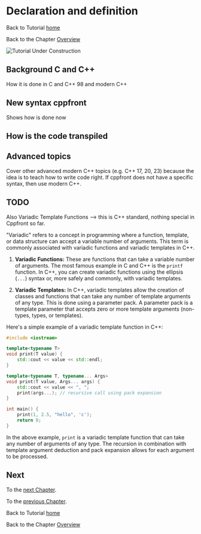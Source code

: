 # Declaration and definition


Back to Tutorial [home](../README.md)

Back to the Chapter [Overview](Overview.md)

![Tutorial Under Construction](../TutorialUnderConstruction.png)

## Background C and C++

How it is done in C and C++ 98 and modern C++

## New syntax cppfront

Shows how is done now


## How is the code transpiled

## Advanced topics

Cover other advanced modern C++ topics (e.g. C++ 17, 20, 23) because the idea is to teach how to write code right.
If cppfront does not have a specific syntax, then use modern C++.

## TODO

Also Variadic Template Functions --> this is C++ standard, nothing special in Cppfront so far.

"Variadic" refers to a concept in programming where a function, template, or data structure can accept a variable number of arguments. This term is commonly associated with variadic functions and variadic templates in C++.

1. **Variadic Functions:** These are functions that can take a variable number of arguments. The most famous example in C and C++ is the `printf` function. In C++, you can create variadic functions using the ellipsis (`...`) syntax or, more safely and commonly, with variadic templates.

2. **Variadic Templates:** In C++, variadic templates allow the creation of classes and functions that can take any number of template arguments of any type. This is done using a parameter pack. A parameter pack is a template parameter that accepts zero or more template arguments (non-types, types, or templates). 

Here's a simple example of a variadic template function in C++:

```cpp
#include <iostream>

template<typename T>
void print(T value) {
    std::cout << value << std::endl;
}

template<typename T, typename... Args>
void print(T value, Args... args) {
    std::cout << value << ", ";
    print(args...); // recursive call using pack expansion
}

int main() {
    print(1, 2.5, "hello", 'c');
    return 0;
}
```

In the above example, `print` is a variadic template function that can take any number of arguments of any type. The recursion in combination with template argument deduction and pack expansion allows for each argument to be processed.



## Next

To the [next Chapter](Parameters.md).

To the [previous Chapter](../pointers_and_references/Conversions.md).

Back to Tutorial [home](../README.md)

Back to the Chapter [Overview](Overview.md)
